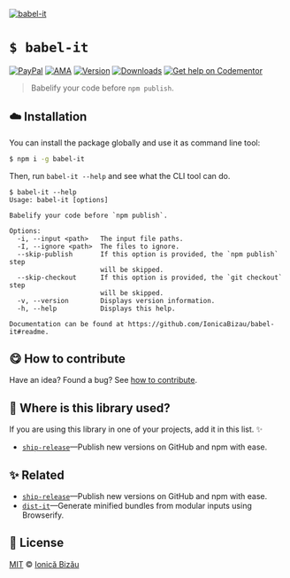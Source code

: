 
[![babel-it](http://i.imgur.com/DNBxR1S.png)](#)

# `$ babel-it`

 [![PayPal](https://img.shields.io/badge/%24-paypal-f39c12.svg)][paypal-donations] [![AMA](https://img.shields.io/badge/ask%20me-anything-1abc9c.svg)](https://github.com/IonicaBizau/ama) [![Version](https://img.shields.io/npm/v/babel-it.svg)](https://www.npmjs.com/package/babel-it) [![Downloads](https://img.shields.io/npm/dt/babel-it.svg)](https://www.npmjs.com/package/babel-it) [![Get help on Codementor](https://cdn.codementor.io/badges/get_help_github.svg)](https://www.codementor.io/johnnyb?utm_source=github&utm_medium=button&utm_term=johnnyb&utm_campaign=github)

> Babelify your code before `npm publish`.

## :cloud: Installation

You can install the package globally and use it as command line tool:


```sh
$ npm i -g babel-it
```


Then, run `babel-it --help` and see what the CLI tool can do.


```
$ babel-it --help
Usage: babel-it [options]

Babelify your code before `npm publish`.

Options:
  -i, --input <path>   The input file paths.
  -I, --ignore <path>  The files to ignore.
  --skip-publish       If this option is provided, the `npm publish` step
                       will be skipped.
  --skip-checkout      If this option is provided, the `git checkout` step
                       will be skipped.
  -v, --version        Displays version information.
  -h, --help           Displays this help.

Documentation can be found at https://github.com/IonicaBizau/babel-it#readme.
```

## :yum: How to contribute
Have an idea? Found a bug? See [how to contribute][contributing].

## :dizzy: Where is this library used?
If you are using this library in one of your projects, add it in this list. :sparkles:


 - [`ship-release`](https://github.com/IonicaBizau/ship-release#readme)—Publish new versions on GitHub and npm with ease.

## :sparkles: Related

 - [`ship-release`](https://github.com/IonicaBizau/ship-release#readme)—Publish new versions on GitHub and npm with ease.
 - [`dist-it`](https://github.com/IonicaBizau/dist-it)—Generate minified bundles from modular inputs using Browserify.



## :scroll: License

[MIT][license] © [Ionică Bizău][website]

[paypal-donations]: https://www.paypal.com/cgi-bin/webscr?cmd=_s-xclick&hosted_button_id=RVXDDLKKLQRJW
[donate-now]: http://i.imgur.com/6cMbHOC.png

[license]: http://showalicense.com/?fullname=Ionic%C4%83%20Biz%C4%83u%20%3Cbizauionica%40gmail.com%3E%20(http%3A%2F%2Fionicabizau.net)&year=2016#license-mit
[website]: http://ionicabizau.net
[contributing]: /CONTRIBUTING.md
[docs]: /DOCUMENTATION.md

